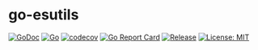 # go-esutils
<p>
  <a href="https://godoc.org/github.com/wubin1989/go-esutils"><img src="https://godoc.org/github.com/wubin1989/go-esutils?status.png" alt="GoDoc"></a>
  <a href="https://github.com/wubin1989/go-esutils/actions/workflows/go.yml"><img src="https://github.com/wubin1989/go-esutils/actions/workflows/go.yml/badge.svg?branch=v1.x" alt="Go"></a>
  <a href="https://codecov.io/gh/wubin1989/go-esutils/branch/v1.x"><img src="https://codecov.io/gh/wubin1989/go-esutils/branch/v1.x/graph/badge.svg?token=QRLPRAX885" alt="codecov"></a>
  <a href="https://goreportcard.com/report/github.com/wubin1989/go-esutils"><img src="https://goreportcard.com/badge/github.com/wubin1989/go-esutils" alt="Go Report Card"></a>
  <a href="https://github.com/wubin1989/go-esutils"><img src="https://img.shields.io/github/v/release/wubin1989/go-esutils?style=flat-square" alt="Release"></a>
  <a href="https://opensource.org/licenses/MIT"><img src="https://img.shields.io/badge/License-MIT-yellow.svg" alt="License: MIT"></a>
</p>
<br/>

